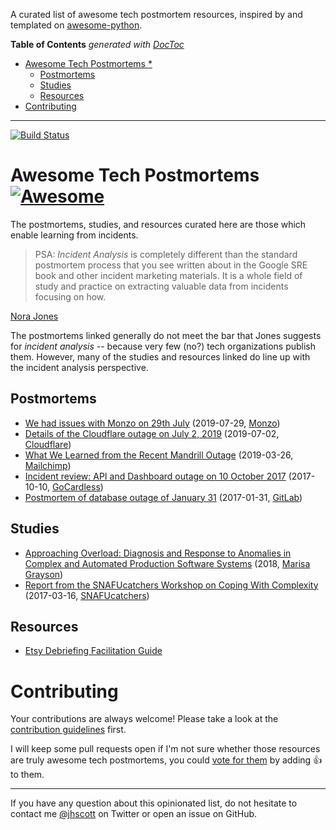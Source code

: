 A curated list of awesome tech postmortem resources, inspired by and templated on
[awesome-python](https://github.com/vinta/awesome-python).

<!-- prettier-ignore-start -->

<!-- START doctoc generated TOC please keep comment here to allow auto update -->
<!-- DON'T EDIT THIS SECTION, INSTEAD RE-RUN doctoc TO UPDATE -->
**Table of Contents**  *generated with [DocToc](https://github.com/thlorenz/doctoc)*

- [Awesome Tech Postmortems *](#awesome-tech-postmortems-)
  - [Postmortems](#postmortems)
  - [Studies](#studies)
  - [Resources](#resources)
- [Contributing](#contributing)

<!-- END doctoc generated TOC please keep comment here to allow auto update -->

<!-- prettier-ignore-end -->

---

[![Build Status](https://travis-ci.org/snakescott/awesome-tech-postmortems.svg?branch=master)](https://travis-ci.org/snakescott/awesome-tech-postmortems)

# Awesome Tech Postmortems [![Awesome](https://cdn.rawgit.com/sindresorhus/awesome/d7305f38d29fed78fa85652e3a63e154dd8e8829/media/badge.svg)](https://github.com/sindresorhus/awesome)

The postmortems, studies, and resources curated here are those which enable learning
from incidents.

> PSA: _Incident Analysis_ is completely different than the standard postmortem process
> that you see written about in the Google SRE book and other incident marketing
> materials. It is a whole field of study and practice on extracting valuable data from
> incidents focusing on how.

[Nora Jones](https://twitter.com/anthony_darius/status/1180136290852827136)

The postmortems linked generally do not meet the bar that Jones suggests for _incident
analysis_ -- because very few (no?) tech organizations publish them. However, many of
the studies and resources linked do line up with the incident analysis perspective.

## Postmortems

- [We had issues with Monzo on 29th July](https://monzo.com/blog/2019/09/08/why-monzo-wasnt-working-on-july-29th)
  (2019-07-29, [Monzo](https://monzo.com))
- [Details of the Cloudflare outage on July 2, 2019](https://blog.cloudflare.com/details-of-the-cloudflare-outage-on-july-2-2019/)
  (2019-07-02, [Cloudflare](https://www.cloudflare.com))
- [What We Learned from the Recent Mandrill Outage](https://mailchimp.com/what-we-learned-from-the-recent-mandrill-outage/)
  (2019-03-26, [Mailchimp](https://mailchimp.com/))
- [Incident review: API and Dashboard outage on 10 October 2017](https://gocardless.com/blog/incident-review-api-and-dashboard-outage-on-10th-october/)
  (2017-10-10, [GoCardless](https://gocardless.com/))
- [Postmortem of database outage of January 31](https://about.gitlab.com/2017/02/10/postmortem-of-database-outage-of-january-31/)
  (2017-01-31, [GitLab](https://gitlab.com/))

## Studies

- [Approaching Overload: Diagnosis and Response to Anomalies in Complex and Automated Production Software Systems](https://etd.ohiolink.edu/!etd.send_file?accession=osu1543495231467142&disposition=attachment)
  (2018, [Marisa Grayson](https://etd.ohiolink.edu/pg_10?::NO:10:P10_ETD_SUBID:174511))
- [Report from the SNAFUcatchers Workshop on Coping With Complexity](https://snafucatchers.github.io)
  (2017-03-16, [SNAFUcatchers](https://snafucatchers.github.io))

## Resources

- [Etsy Debriefing Facilitation Guide](https://extfiles.etsy.com/DebriefingFacilitationGuide.pdf)

# Contributing

Your contributions are always welcome! Please take a look at the
[contribution guidelines](https://github.com/snakescott/awesome-tech-postmortems/blob/master/CONTRIBUTING.md)
first.

I will keep some pull requests open if I'm not sure whether those resources are truly
awesome tech postmortems, you could
[vote for them](https://github.com/snakescott/awesome-tech-postmortems/pulls) by adding
:+1: to them.

---

If you have any question about this opinionated list, do not hesitate to contact me
[@jhscott](https://twitter.com/jhscott) on Twitter or open an issue on GitHub.
